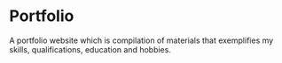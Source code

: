 # Portfolio
A portfolio website which is compilation of materials that exemplifies my skills, qualifications, education and hobbies.

